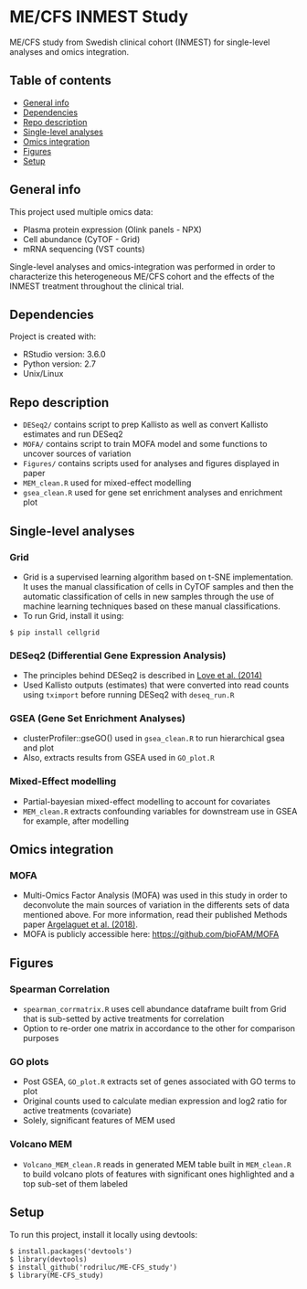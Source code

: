 # ME/CFS INMEST Study
ME/CFS study from Swedish clinical cohort (INMEST) for single-level analyses and omics integration.

## Table of contents
* [General info](#general-info)
* [Dependencies](#dependencies)
* [Repo description](#repo-description)
* [Single-level analyses](#single-level-analyses)
* [Omics integration](#omics-integration)
* [Figures](#figures)
* [Setup](#setup)

## General info
This project used multiple omics data:
- Plasma protein expression (Olink panels - NPX)
- Cell abundance (CyTOF - Grid)
- mRNA sequencing (VST counts)

Single-level analyses and omics-integration was performed in order to characterize this heterogeneous ME/CFS cohort and the effects of the INMEST treatment throughout the clinical trial.
	
## Dependencies
Project is created with:
* RStudio version: 3.6.0
* Python version: 2.7
* Unix/Linux

## Repo description
- ```DESeq2/``` contains script to prep Kallisto as well as convert Kallisto estimates and run DESeq2
- ```MOFA/``` contains script to train MOFA model and some functions to uncover sources of variation 
- ```Figures/``` contains scripts used for analyses and figures displayed in paper 
- ```MEM_clean.R``` used for mixed-effect modelling  
- ```gsea_clean.R``` used for gene set enrichment analyses and enrichment plot  

## Single-level analyses
### Grid
- Grid is a supervised learning algorithm based on t-SNE implementation. It uses the manual classification of cells in CyTOF samples and then the automatic classification of cells in new samples through the use of machine learning techniques based on these manual classifications.
- To run Grid, install it using:
```
$ pip install cellgrid
```
### DESeq2 (Differential Gene Expression Analysis)
- The principles behind DESeq2 is described in [Love et al. (2014)](https://dx.doi.org/10.1186%2Fs13059-014-0550-8)
- Used Kallisto outputs (estimates) that were converted into read counts using ```tximport``` before running DESeq2 with ```deseq_run.R``` 
### GSEA (Gene Set Enrichment Analyses)
- clusterProfiler::gseGO() used in ```gsea_clean.R``` to run hierarchical gsea and plot 
- Also, extracts results from GSEA used in ```GO_plot.R```
### Mixed-Effect modelling
- Partial-bayesian mixed-effect modelling to account for covariates 
- ```MEM_clean.R``` extracts confounding variables for downstream use in GSEA for example, after modelling

## Omics integration
### MOFA
- Multi-Omics Factor Analysis (MOFA) was used in this study in order to deconvolute the main sources of variation in the differents sets of data mentioned above. For more information, read their published Methods paper [Argelaguet et al. (2018)](https://www.embopress.org/doi/10.15252/msb.20178124). 
- MOFA is publicly accessible here: https://github.com/bioFAM/MOFA 

## Figures
### Spearman Correlation 
- ```spearman_corrmatrix.R``` uses cell abundance dataframe built from Grid that is sub-setted by active treatments for correlation
- Option to re-order one matrix in accordance to the other for comparison purposes
### GO plots
- Post GSEA, ```GO_plot.R``` extracts set of genes associated with GO terms to plot
- Original counts used to calculate median expression and log2 ratio for active treatments (covariate)
- Solely, significant features of MEM used
### Volcano MEM 
- ```Volcano_MEM_clean.R``` reads in generated MEM table built in ```MEM_clean.R``` to build volcano plots of features with significant ones highlighted and a top sub-set of them labeled 

## Setup
To run this project, install it locally using devtools:

```
$ install.packages('devtools')
$ library(devtools)
$ install_github('rodriluc/ME-CFS_study')
$ library(ME-CFS_study)
```
